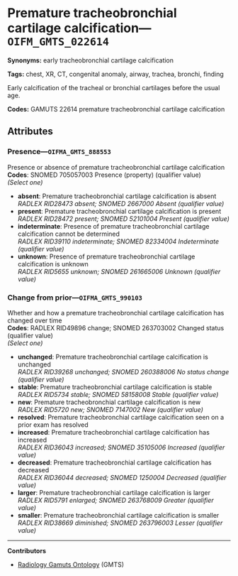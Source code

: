 # Premature tracheobronchial cartilage calcification—`OIFM_GMTS_022614`

**Synonyms:** early tracheobronchial cartilage calcification

**Tags:** chest, XR, CT, congenital anomaly, airway, trachea, bronchi, finding

Early calcification of the tracheal or bronchial cartilages before the usual age.

**Codes:** GAMUTS 22614 premature tracheobronchial cartilage calcification

## Attributes

### Presence—`OIFMA_GMTS_888553`

Presence or absence of premature tracheobronchial cartilage calcification  
**Codes**: SNOMED 705057003 Presence (property) (qualifier value)  
*(Select one)*

- **absent**: Premature tracheobronchial cartilage calcification is absent  
_RADLEX RID28473 absent; SNOMED 2667000 Absent (qualifier value)_
- **present**: Premature tracheobronchial cartilage calcification is present  
_RADLEX RID28472 present; SNOMED 52101004 Present (qualifier value)_
- **indeterminate**: Presence of premature tracheobronchial cartilage calcification cannot be determined  
_RADLEX RID39110 indeterminate; SNOMED 82334004 Indeterminate (qualifier value)_
- **unknown**: Presence of premature tracheobronchial cartilage calcification is unknown  
_RADLEX RID5655 unknown; SNOMED 261665006 Unknown (qualifier value)_

### Change from prior—`OIFMA_GMTS_990103`

Whether and how a premature tracheobronchial cartilage calcification has changed over time  
**Codes**: RADLEX RID49896 change; SNOMED 263703002 Changed status (qualifier value)  
*(Select one)*

- **unchanged**: Premature tracheobronchial cartilage calcification is unchanged  
_RADLEX RID39268 unchanged; SNOMED 260388006 No status change (qualifier value)_
- **stable**: Premature tracheobronchial cartilage calcification is stable  
_RADLEX RID5734 stable; SNOMED 58158008 Stable (qualifier value)_
- **new**: Premature tracheobronchial cartilage calcification is new  
_RADLEX RID5720 new; SNOMED 7147002 New (qualifier value)_
- **resolved**: Premature tracheobronchial cartilage calcification seen on a prior exam has resolved  
- **increased**: Premature tracheobronchial cartilage calcification has increased  
_RADLEX RID36043 increased; SNOMED 35105006 Increased (qualifier value)_
- **decreased**: Premature tracheobronchial cartilage calcification has decreased  
_RADLEX RID36044 decreased; SNOMED 1250004 Decreased (qualifier value)_
- **larger**: Premature tracheobronchial cartilage calcification is larger  
_RADLEX RID5791 enlarged; SNOMED 263768009 Greater (qualifier value)_
- **smaller**: Premature tracheobronchial cartilage calcification is smaller  
_RADLEX RID38669 diminished; SNOMED 263796003 Lesser (qualifier value)_

---

**Contributors**

- [Radiology Gamuts Ontology](https://gamuts.net/) (GMTS)